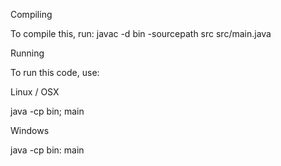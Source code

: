 Compiling

To compile this, run:
javac -d bin -sourcepath src src/main.java


Running

To run this code, use:


Linux / OSX

java -cp bin; main


Windows

java -cp bin: main